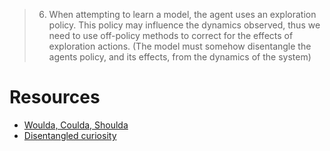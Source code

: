 > 6. When attempting to learn a model, the agent uses an exploration policy. This policy may influence the dynamics observed, thus we need to use off-policy methods to correct for the effects of exploration actions. (The model must somehow disentangle the agents policy, and its effects, from the dynamics of the system)


# Resources

- [Woulda, Coulda, Shoulda](https://arxiv.org/abs/1811.06272)
- [Disentangled curiosity](https://arxiv.org/abs/1807.01521)
